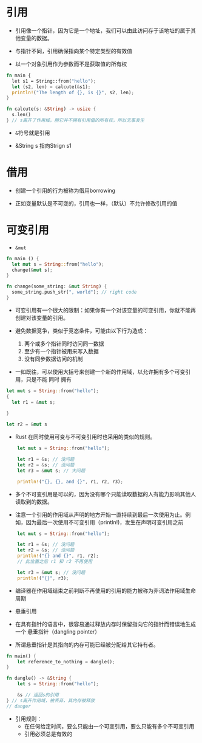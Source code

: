 # 引用

- 引用像一个指针，因为它是一个地址，我们可以由此访问存于该地址的属于其他变量的数据。
- 与指针不同，引用确保指向某个特定类型的有效值

- 以一个对象引用作为参数而不是获取值的所有权

```rs
fn main {
  let s1 = String::from("hello");
  let (s2, len) = calcute(&s1);
  println!("The length of {}, is {}", s2, len);
}

fn calcute(s: &String) -> usize {
  s.len()
} // s离开了作用域，胆它并不拥有引用值的所有权，所以无事发生
```

- `&`符号就是引用

- &String s 指向Strign s1

# 借用

- 创建一个引用的行为被称为借用borrowing

- 正如变量默认是不可变的，引用也一样，（默认）不允许修改引用的值

# 可变引用

- `&mut`

```rs
fn main () {
  let mut s = String::from("hello");
  change(&mut s);
}

fn change(some_string: &mut String) {
  some_string.push_str(", world"); // right code
}
```

- 可变引用有一个很大的限制：如果你有一个对该变量的可变引用，你就不能再创建对该变量的引用。

- 避免数据竞争，类似于竞态条件，可能由以下行为造成：
  1. 两个或多个指针同时访问同一数据
  2. 至少有一个指针被用来写入数据
  3. 没有同步数据访问的机制

- 一如既往，可以使用大括号来创建一个新的作用域，以允许拥有多个可变引用，只是不能 同时 拥有

```rs
let mut s = String::from("hello");
{
  let r1 = &mut s;
  
}

let r2 = &mut s
```

- Rust 在同时使用可变与不可变引用时也采用的类似的规则。

```rs
    let mut s = String::from("hello");

    let r1 = &s; // 没问题
    let r2 = &s; // 没问题
    let r3 = &mut s; // 大问题

    println!("{}, {}, and {}", r1, r2, r3);
```

- 多个不可变引用是可以的，因为没有哪个只能读取数据的人有能力影响其他人读取到的数据。

- 注意一个引用的作用域从声明的地方开始一直持续到最后一次使用为止。例如，因为最后一次使用不可变引用（println!)，发生在声明可变引用之前

```rs
    let mut s = String::from("hello");

    let r1 = &s; // 没问题
    let r2 = &s; // 没问题
    println!("{} and {}", r1, r2);
    // 此位置之后 r1 和 r2 不再使用

    let r3 = &mut s; // 没问题
    println!("{}", r3);
```

- 编译器在作用域结束之前判断不再使用的引用的能力被称为非词法作用域生命周期

- 悬垂引用

- 在具有指针的语言中，很容易通过释放内存时保留指向它的指针而错误地生成一个 悬垂指针（dangling pointer）
- 所谓悬垂指针是其指向的内存可能已经被分配给其它持有者。

```rs
fn main() {
    let reference_to_nothing = dangle();
}

fn dangle() -> &String {
    let s = String::from("hello");

    &s // 返回s的引用
} // s离开作用域，被丢弃，其内存被释放
// danger

```

- 引用规则：
  - 在任何给定时间，要么只能由一个可变引用，要么只能有多个不可变引用
  - 引用必须总是有效的

